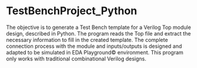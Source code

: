 # TestBenchProject_Python
The objective is to generate a Test Bench template for a Verilog Top module design, described in Python.
The program reads the Top file and extract the necessary information to fill in the created template. The
complete connection process with the module and inputs/outputs is designed and adapted to be simulated
in EDA Playground© environment. This program only works with traditional combinational Verilog
designs.

